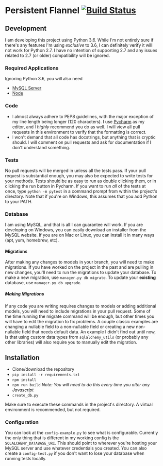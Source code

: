 # Persistent Flannel [![Build Status](https://travis-ci.org/razage/persistent-flannel.svg?branch=master)](https://travis-ci.org/razage/persistent-flannel)

## Development
I am developing this project using Python 3.6. While I'm not entirely sure if
there's any features I'm using *exclusive* to 3.6, I can definitely verify it
will not work for Python 2.7. I have no intention of supporting 2.7 and any
issues related to 2.7 (or older) compatibility will be ignored.

### Required Applications
Ignoring Python 3.6, you will also need
* [MySQL Server](https://www.mysql.com/)
* [Node](https://nodejs.org/en/)

### Code
* I almost always adhere to PEP8 guidelines, with the major exception of my line
length being longer (120 characters). I use [Pycharm](https://www.jetbrains.com/pycharm/)
as my editor, and I *highly*  recommend you do as well. I will view all pull
requests in this environment to verify that the formatting is correct.
* I won't demand that all code has docstrings, but anything that is cryptic
should. I will comment on pull requests and ask for documentation if I don't
understand something.

### Tests
No pull requests will be merged in unless all the tests pass. If your pull
request is substantial enough, you may also be expected to write tests for your
methods. Tests should be as easy to run as double clicking them, or in clicking
the run button in Pycharm. If you want to run *all* of the tests at once, type
`python -m pytest` in a command prompt from within the project's directory.
Note that if you're on Windows, this assumes that you add Python to your PATH.

### Database
I am using MySQL, and that is all I can guarantee will work. If you are developing
on Windows, you can easily download an installer from the MySQL website. If you
are on Mac or Linux, you can install it in many ways (apt, yum, homebrew, etc).

#### Migrations
After making any changes to models in your branch, you will need to make migrations. If you have worked on the project
in the past and are pulling in new changes, you'll need to run the migrations to update your database. To make a new
migration, use `manager.py db migrate`. To update your **existing** database, use `manager.py db upgrade`.

##### Making Migrations
If any code you are writing requires changes to models or adding additional models, you will need to include migrations
in your pull request. Some of the time running the migrate command will be enough, but other times you will have to edit
the migration to fix problems. A couple classic examples are changing a nullable field to a non-nullable field or creating
a new non-nullable field that needs default data. An example I didn't find out until now, is that using custom data types
from `sqlalchemy_utils` (or probably any other libraries) will also require you to manually edit the migration.

## Installation
* Clone/download the repository
* `pip install -r requirements.txt`
* `npm install`
* `npm run build` *Note: You will need to do this every time you alter any Javascript*
* `create_db.py`

Make sure to execute these commands in the project's directory. A virtual environment
is recommended, but not required.

### Configuration
You can look at the `config-example.py` to see what is configurable. Currently
the only thing that is different in my working config is the
`SQLALCHEMY_DATABASE_URI`. This should point to wherever you're hosting your
MySQL server and use whatever credentials you created. You can also create a
`config-test.py` if you don't want to lose your database when running tests locally.
